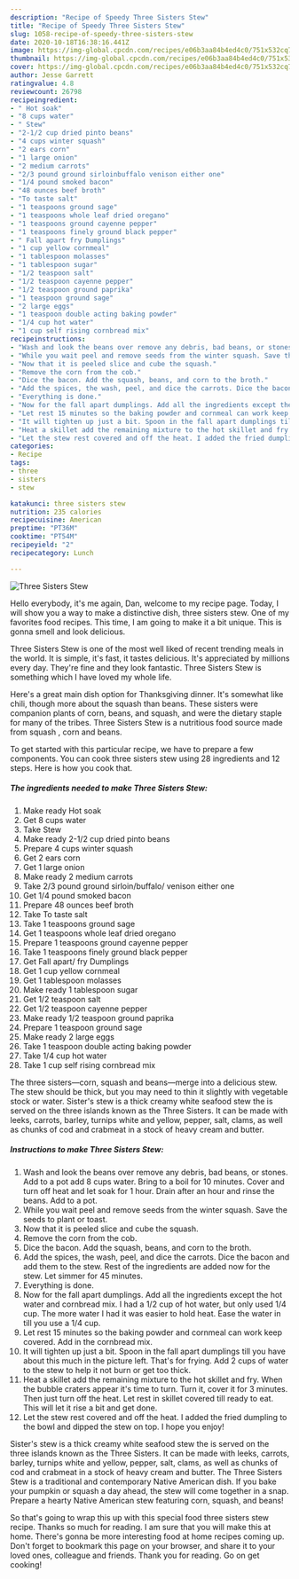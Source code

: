 ```yaml
---
description: "Recipe of Speedy Three Sisters Stew"
title: "Recipe of Speedy Three Sisters Stew"
slug: 1058-recipe-of-speedy-three-sisters-stew
date: 2020-10-18T16:38:16.441Z
image: https://img-global.cpcdn.com/recipes/e06b3aa84b4ed4c0/751x532cq70/three-sisters-stew-recipe-main-photo.jpg
thumbnail: https://img-global.cpcdn.com/recipes/e06b3aa84b4ed4c0/751x532cq70/three-sisters-stew-recipe-main-photo.jpg
cover: https://img-global.cpcdn.com/recipes/e06b3aa84b4ed4c0/751x532cq70/three-sisters-stew-recipe-main-photo.jpg
author: Jesse Garrett
ratingvalue: 4.8
reviewcount: 26798
recipeingredient:
- " Hot soak"
- "8 cups water"
- " Stew"
- "2-1/2 cup dried pinto beans"
- "4 cups winter squash"
- "2 ears corn"
- "1 large onion"
- "2 medium carrots"
- "2/3 pound ground sirloinbuffalo venison either one"
- "1/4 pound smoked bacon"
- "48 ounces beef broth"
- "To taste salt"
- "1 teaspoons ground sage"
- "1 teaspoons whole leaf dried oregano"
- "1 teaspoons ground cayenne pepper"
- "1 teaspoons finely ground black pepper"
- " Fall apart fry Dumplings"
- "1 cup yellow cornmeal"
- "1 tablespoon molasses"
- "1 tablespoon sugar"
- "1/2 teaspoon salt"
- "1/2 teaspoon cayenne pepper"
- "1/2 teaspoon ground paprika"
- "1 teaspoon ground sage"
- "2 large eggs"
- "1 teaspoon double acting baking powder"
- "1/4 cup hot water"
- "1 cup self rising cornbread mix"
recipeinstructions:
- "Wash and look the beans over remove any debris, bad beans, or stones. Add to a pot add 8 cups water. Bring to a boil for 10 minutes. Cover and turn off heat and let soak for 1 hour. Drain after an hour and rinse the beans. Add to a pot."
- "While you wait peel and remove seeds from the winter squash. Save the seeds to plant or toast."
- "Now that it is peeled slice and cube the squash."
- "Remove the corn from the cob."
- "Dice the bacon. Add the squash, beans, and corn to the broth."
- "Add the spices, the wash, peel, and dice the carrots. Dice the bacon and add them to the stew. Rest of the ingredients are added now for the stew. Let simmer for 45 minutes."
- "Everything is done."
- "Now for the fall apart dumplings. Add all the ingredients except the hot water and cornbread mix. I had a 1/2 cup of hot water, but only used 1/4 cup. The more water I had it was easier to hold heat. Ease the water in till you use a 1/4 cup."
- "Let rest 15 minutes so the baking powder and cornmeal can work keep covered. Add in the cornbread mix."
- "It will tighten up just a bit. Spoon in the fall apart dumplings till you have about this much in the picture left. That&#39;s for frying. Add 2 cups of water to the stew to help it not burn or get too thick."
- "Heat a skillet add the remaining mixture to the hot skillet and fry. When the bubble craters appear it&#39;s time to turn. Turn it, cover it for 3 minutes. Then just turn off the heat. Let rest in skillet covered till ready to eat. This will let it rise a bit and get done."
- "Let the stew rest covered and off the heat. I added the fried dumpling to the bowl and dipped the stew on top. I hope you enjoy!"
categories:
- Recipe
tags:
- three
- sisters
- stew

katakunci: three sisters stew 
nutrition: 235 calories
recipecuisine: American
preptime: "PT36M"
cooktime: "PT54M"
recipeyield: "2"
recipecategory: Lunch

---
```



![Three Sisters Stew](https://img-global.cpcdn.com/recipes/e06b3aa84b4ed4c0/751x532cq70/three-sisters-stew-recipe-main-photo.jpg)

Hello everybody, it's me again, Dan, welcome to my recipe page. Today, I will show you a way to make a distinctive dish, three sisters stew. One of my favorites food recipes. This time, I am going to make it a bit unique. This is gonna smell and look delicious.

Three Sisters Stew is one of the most well liked of recent trending meals in the world. It is simple, it's fast, it tastes delicious. It's appreciated by millions every day. They're fine and they look fantastic. Three Sisters Stew is something which I have loved my whole life.

Here&#39;s a great main dish option for Thanksgiving dinner. It&#39;s somewhat like chili, though more about the squash than beans. These sisters were companion plants of corn, beans, and squash, and were the dietary staple for many of the tribes. Three Sisters Stew is a nutritious food source made from squash , corn and beans.


To get started with this particular recipe, we have to prepare a few components. You can cook three sisters stew using 28 ingredients and 12 steps. Here is how you cook that.

<!--inarticleads1-->

##### The ingredients needed to make Three Sisters Stew:

1. Make ready  Hot soak
1. Get 8 cups water
1. Take  Stew
1. Make ready 2-1/2 cup dried pinto beans
1. Prepare 4 cups winter squash
1. Get 2 ears corn
1. Get 1 large onion
1. Make ready 2 medium carrots
1. Take 2/3 pound ground sirloin/buffalo/ venison either one
1. Get 1/4 pound smoked bacon
1. Prepare 48 ounces beef broth
1. Take To taste salt
1. Take 1 teaspoons ground sage
1. Get 1 teaspoons whole leaf dried oregano
1. Prepare 1 teaspoons ground cayenne pepper
1. Take 1 teaspoons finely ground black pepper
1. Get  Fall apart/ fry Dumplings
1. Get 1 cup yellow cornmeal
1. Get 1 tablespoon molasses
1. Make ready 1 tablespoon sugar
1. Get 1/2 teaspoon salt
1. Get 1/2 teaspoon cayenne pepper
1. Make ready 1/2 teaspoon ground paprika
1. Prepare 1 teaspoon ground sage
1. Make ready 2 large eggs
1. Take 1 teaspoon double acting baking powder
1. Take 1/4 cup hot water
1. Take 1 cup self rising cornbread mix


The three sisters—corn, squash and beans—merge into a delicious stew. The stew should be thick, but you may need to thin it slightly with vegetable stock or water. Sister&#39;s stew is a thick creamy white seafood stew the is served on the three islands known as the Three Sisters. It can be made with leeks, carrots, barley, turnips white and yellow, pepper, salt, clams, as well as chunks of cod and crabmeat in a stock of heavy cream and butter. 

<!--inarticleads2-->

##### Instructions to make Three Sisters Stew:

1. Wash and look the beans over remove any debris, bad beans, or stones. Add to a pot add 8 cups water. Bring to a boil for 10 minutes. Cover and turn off heat and let soak for 1 hour. Drain after an hour and rinse the beans. Add to a pot.
1. While you wait peel and remove seeds from the winter squash. Save the seeds to plant or toast.
1. Now that it is peeled slice and cube the squash.
1. Remove the corn from the cob.
1. Dice the bacon. Add the squash, beans, and corn to the broth.
1. Add the spices, the wash, peel, and dice the carrots. Dice the bacon and add them to the stew. Rest of the ingredients are added now for the stew. Let simmer for 45 minutes.
1. Everything is done.
1. Now for the fall apart dumplings. Add all the ingredients except the hot water and cornbread mix. I had a 1/2 cup of hot water, but only used 1/4 cup. The more water I had it was easier to hold heat. Ease the water in till you use a 1/4 cup.
1. Let rest 15 minutes so the baking powder and cornmeal can work keep covered. Add in the cornbread mix.
1. It will tighten up just a bit. Spoon in the fall apart dumplings till you have about this much in the picture left. That&#39;s for frying. Add 2 cups of water to the stew to help it not burn or get too thick.
1. Heat a skillet add the remaining mixture to the hot skillet and fry. When the bubble craters appear it&#39;s time to turn. Turn it, cover it for 3 minutes. Then just turn off the heat. Let rest in skillet covered till ready to eat. This will let it rise a bit and get done.
1. Let the stew rest covered and off the heat. I added the fried dumpling to the bowl and dipped the stew on top. I hope you enjoy!


Sister&#39;s stew is a thick creamy white seafood stew the is served on the three islands known as the Three Sisters. It can be made with leeks, carrots, barley, turnips white and yellow, pepper, salt, clams, as well as chunks of cod and crabmeat in a stock of heavy cream and butter. The Three Sisters Stew is a traditional and contemporary Native American dish. If you bake your pumpkin or squash a day ahead, the stew will come together in a snap. Prepare a hearty Native American stew featuring corn, squash, and beans! 

So that's going to wrap this up with this special food three sisters stew recipe. Thanks so much for reading. I am sure that you will make this at home. There's gonna be more interesting food at home recipes coming up. Don't forget to bookmark this page on your browser, and share it to your loved ones, colleague and friends. Thank you for reading. Go on get cooking!
